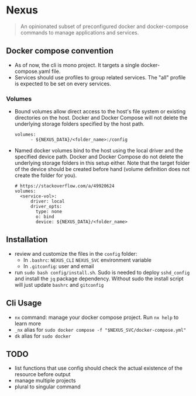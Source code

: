 # Nexus

> An opinionated subset of preconfigured docker and docker-compose commands to manage applications and services.

## Docker compose convention

- As of now, the cli is mono project. It targets a single docker-compose.yaml file.
- Services should use profiles to group related services. The "all" profile is expected to be set on every services. 

### Volumes

- Bound volumes allow direct access to the host's file system or existing directories on the host. Docker and Docker Compose will not delete the underlying storage folders specified by the host path.
  ```    
  volumes:
        - ${NEXUS_DATA}/<folder_name>:/config
  ```
- Named docker volumes bind to the host using the local driver and the specified device path. Docker and Docker Compose do not delete the underlying storage folders in this setup either. Note that the target folder of the device should be created before hand (volume definition does not create the folder for you).
  ```    
  # https://stackoverflow.com/a/49920624
  volumes:
    <service-vol>:
        driver: local
        driver_opts:
          type: none
          o: bind
          device: ${NEXUS_DATA}/<folder_name>
  ```

## Installation

- review and customize the files in the `config` folder:
  - In `.bashrc`: `NEXUS_CLI` `NEXUS_SVC` environment variable
  - In `.gitconfig`: user and email
- run `sudo bash config/install.sh`. Sudo is needed to deploy `sshd_config` and install the `jq` package dependency. Without sudo the install script will just update `bashrc` and `gitconfig`

## Cli Usage

- `nx` command: manage your docker compose project. Run `nx help` to learn more
- `_nx` alias for `sudo docker compose -f "$NEXUS_SVC/docker-compose.yml"`
- `dk` alias for `sudo docker`

## TODO

- list functions that use config should check the actual existence of the resource before output
- manage multiple projects
- plural to singular command